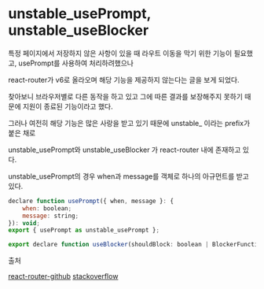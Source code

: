 # unstable_usePrompt, unstable_useBlocker

특정 페이지에서 저장하지 않은 사항이 있을 때 라우트 이동을 막기 위한 기능이 필요했고, usePrompt를 사용하여 처리하려했으나

react-router가 v6로 올라오며 해당 기능을 제공하지 않는다는 글을 보게 되었다.

찾아보니 브라우저별로 다른 동작을 하고 있고 그에 따른 결과를 보장해주지 못하기 때문에 지원이 종료된 기능이라고 했다.

그러나 여전히 해당 기능은 많은 사랑을 받고 있기 때문에 unstable_ 이라는 prefix가 붙은 채로

unstable_usePrompt와 unstable_useBlocker 가 react-router 내에 존재하고 있다.

unstable_usePrompt의 경우 when과 message를 객체로 하나의 아규먼트를 받고 있다.

```javascript
declare function usePrompt({ when, message }: {
    when: boolean;
    message: string;
}): void;
export { usePrompt as unstable_usePrompt };
```


```javascript
export declare function useBlocker(shouldBlock: boolean | BlockerFunction): Blocker;
```




출처

[react-router-github](https://github.com/remix-run/react-router/issues/8139)
[stackoverflow](https://stackoverflow.com/questions/70617041/react-router-v6-doesnt-support-prompt-or-useprompt)
